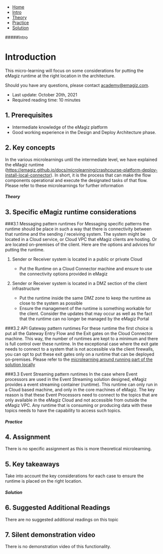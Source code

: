 <div class="ez-academy">
    <div class="ez-academy__body">
        <main class="micro-learning">
        <ul class="doc-nav">
            <li class="doc-nav__item"><a href="../../docs/microlearning/advanced-solution-architecture-index" class="doc-nav__link">Home</a></li>
            <li class="doc-nav__item"><a href="#intro" class="doc-nav__link">Intro</a></li>
            <li class="doc-nav__item"><a href="#theory" class="doc-nav__link">Theory</a></li>
            <li class="doc-nav__item"><a href="#practice" class="doc-nav__link">Practice</a></li>
            <li class="doc-nav__item"><a href="#solution" class="doc-nav__link">Solution</a></li>
        </ul>

<div class="doc">

#####Intro

# Introduction
This micro-learning will focus on some considerations for putting the eMagiz runtime at the right location in the architecture. 

Should you have any questions, please contact academy@emagiz.com.

- Last update: October 20th, 2021
- Required reading time: 10 minutes

## 1. Prerequisites
- Intermediate knowledge of the eMagiz platform
- Good working experience in the Design and Deploy Architecture phase.

## 2. Key concepts
In the various microlearnings until the intermediate level, we have explained the eMagiz runtime (https://emagiz.github.io/docs/microlearning/crashcourse-platform-deploy-install-local-connector). In short, it is the process that can make the flow components operational and execute the designated tasks of that flow. Please refer to these microlearnings for further information

##### Theory

## 3. Specific eMagiz runtime considerations 

###3.1 Messaging pattern runtimes
For Messaging specific patterns the runtime should be place in such a way that there is connectivity between that runtime and the sending / receiving system. The system might be located in a Cloud service, or Cloud VPC that eMagiz clients are hosting. Or are located on-premises of the client. Here are the options and advices for putting the runtime.

1. Sender or Receiver system is located in a public or private Cloud
	- Put the Runtime on a Cloud Connector machine and ensure to use the connectivity options provided in eMagiz
	
2. Sender or Receiver system is located in a DMZ section of the client infrastructure
	- Put the runtime inside the same DMZ zone to keep the runtime as close to the system as possible
	- Ensure the management of the runtime is something workable for the client. Consider the updates that may occur as well as the fact that the runtime can no longer be managed by the eMagiz Portal
	
###3.2 API Gateway pattern runtimes
For these runtime the first choice is put all the Gateway Entry Flow and the Exit gates on the Cloud Connector machine. This way, the number of runtimes are kept to a minimum and there is full control over these runtime. In the exceptional case where the exit gate needs to connect to a system that is not accessible via the client firewalls, you can opt to put these exit gates only on a runtime that can be deployed on-premises. Please refer to the [microlearning around running part of the solution locally](advanced-api-management-running-part-of-your-api-gateway-solution-on-premise)

###3.3 Event Streaming pattern runtimes
In the case where Event processors are used in the Event Streaming solution designed, eMagiz provides a event streaming container (runtime). This runtime can only run in a Cloud based machine, and only in the core machines of eMagiz. The key reason is that these Event Processors need to connect to the topics that are only available in the eMagiz Cloud and not accessible from outside the eMagiz VPC. Any runtime that is consuming or producing data with these topics needs to have the capability to access such topics. 


##### Practice

## 4. Assignment

There is no specific assignment as this is more theoretical microlearning.

## 5. Key takeaways
Take into account the key considerations for each case to ensure the runtime is placed on the right location. 

##### Solution

## 6. Suggested Additional Readings

There are no suggested additional readings on this topic

## 7. Silent demonstration video

There is no demonstration video of this functionality. 

##

</div>
</main>
</div>
</div>